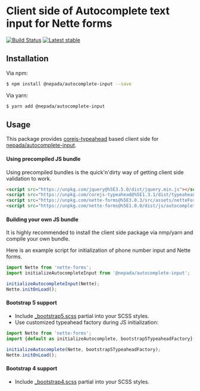 Client side of Autocomplete text input for Nette forms
======================================================

[![Build Status](https://github.com/nepada/autocomplete-input.js/workflows/CI/badge.svg)](https://github.com/nepada/autocomplete-input.js/actions?query=workflow%3ACI+branch%3Amaster)
[![Latest stable](https://img.shields.io/npm/v/@nepada/autocomplete-input.svg)](https://www.npmjs.com/package/@nepada/autocomplete-input)


Installation
------------

Via npm:

```sh
$ npm install @nepada/autocomplete-input --save
```

Via yarn:

```sh
$ yarn add @nepada/autocomplete-input
```


Usage
-----

This package provides [corejs-typeahead](https://yarnpkg.com/package/corejs-typeahead) based client side for [nepada/autocomplete-input](https://packagist.org/packages/nepada/autocomplete-input).

#### Using precompiled JS bundle

Using precompiled bundles is the quick'n'dirty way of getting client side validation to work.

```html
<script src="https://unpkg.com/jquery@%5E3.5.0/dist/jquery.min.js"></script>
<script src="https://unpkg.com/corejs-typeahead@%5E1.3.1/dist/typeahead.bundle.min.js"></script>
<script src="https://unpkg.com/nette-forms@%5E3.0.3/src/assets/netteForms.min.js"></script>
<script src="https://unpkg.com/nette-forms@%5E1.0.0/dist/js/autocomplete-input.min.js"></script>
```

#### Building your own JS bundle

It is highly recommended to install the client side package via nmp/yarn and compile your own bundle.

Here is an example script for initialization of phone number input and Nette forms.  

```js
import Nette from 'nette-forms';
import initializeAutocompleteInput from '@nepada/autocomplete-input';

initializeAutocompleteInput(Nette);
Nette.initOnLoad();
```

#### Bootstrap 5 support

- Include [_bootstrap5.scss](src/scss/_bootstrap5.scss) partial into your SCSS styles.
- Use customized typeahead factory during JS initialization:
```js
import Nette from 'nette-forms';
import {default as initializeAutocomplete, bootstrap5TypeaheadFactory} from '@nepada/autocomplete-input';

initializeAutocomplete(Nette, bootstrap5TypeaheadFactory);
Nette.initOnLoad();
```

#### Bootstrap 4 support

- Include [_bootstrap4.scss](src/scss/_bootstrap4.scss) partial into your SCSS styles.

